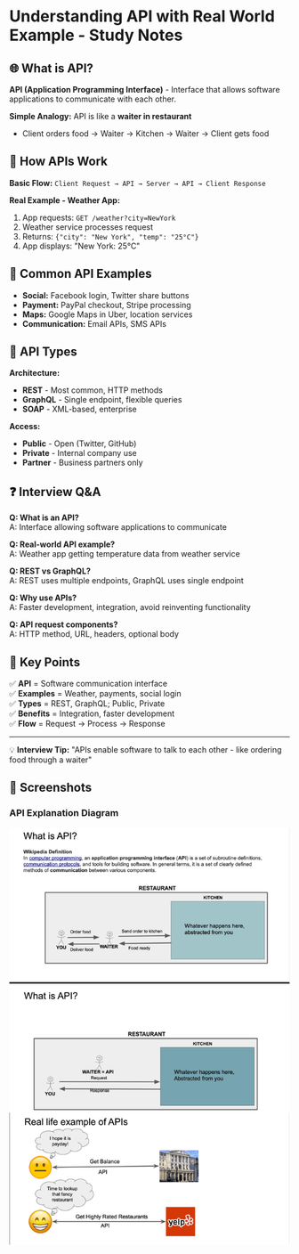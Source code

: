 # Understanding API with Real World Example - Study Notes

## 🌐 What is API?

**API (Application Programming Interface)** - Interface that allows software applications to communicate with each other.

**Simple Analogy:** API is like a **waiter in restaurant**
- Client orders food → Waiter → Kitchen → Waiter → Client gets food

## 🔄 How APIs Work

**Basic Flow:** `Client Request → API → Server → API → Client Response`

**Real Example - Weather App:**
1. App requests: `GET /weather?city=NewYork`
2. Weather service processes request
3. Returns: `{"city": "New York", "temp": "25°C"}`
4. App displays: "New York: 25°C"

## 📱 Common API Examples

- **Social:** Facebook login, Twitter share buttons
- **Payment:** PayPal checkout, Stripe processing  
- **Maps:** Google Maps in Uber, location services
- **Communication:** Email APIs, SMS APIs

## 🔧 API Types

**Architecture:**
- **REST** - Most common, HTTP methods
- **GraphQL** - Single endpoint, flexible queries
- **SOAP** - XML-based, enterprise

**Access:**
- **Public** - Open (Twitter, GitHub)
- **Private** - Internal company use
- **Partner** - Business partners only

## ❓ Interview Q&A

**Q: What is an API?**  
A: Interface allowing software applications to communicate

**Q: Real-world API example?**  
A: Weather app getting temperature data from weather service

**Q: REST vs GraphQL?**  
A: REST uses multiple endpoints, GraphQL uses single endpoint

**Q: Why use APIs?**  
A: Faster development, integration, avoid reinventing functionality

**Q: API request components?**  
A: HTTP method, URL, headers, optional body

## 🎯 Key Points
✅ **API** = Software communication interface  
✅ **Examples** = Weather, payments, social login  
✅ **Types** = REST, GraphQL; Public, Private  
✅ **Benefits** = Integration, faster development  
✅ **Flow** = Request → Process → Response

---
💡 **Interview Tip:** "APIs enable software to talk to each other - like ordering food through a waiter"

## 📸 Screenshots

### API Explanation Diagram
![Combined API Explanation](../assets/combined_api_explanation.png)
